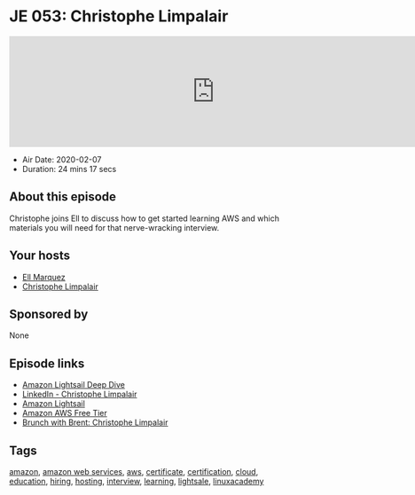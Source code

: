 # JE 053: Christophe Limpalair

<iframe src="https://player.fireside.fm/v2/WTrMvATU+5vmYfbx7?theme=dark" width="740" height="200" frameborder="0" scrolling="no"></iframe>

* Air Date: 2020-02-07
* Duration: 24 mins 17 secs

## About this episode

Christophe joins Ell to discuss how to get started learning AWS and which materials you will need for that nerve-wracking interview.

## Your hosts
* [Ell Marquez](https://extras.show//hosts/ell)
* [Christophe Limpalair](https://extras.show//guests/christophe-limpalair)

## Sponsored by

None



## Episode links

  * [Amazon Lightsail Deep Dive](https://linuxacademy.com/course/amazon-lightsail-deep-dive/ "Amazon Lightsail Deep Dive")
  * [LinkedIn - Christophe Limpalair](https://www.linkedin.com/in/christophelimpalair/ "LinkedIn - Christophe Limpalair")
  * [Amazon Lightsail](https://aws.amazon.com/lightsail/ "Amazon Lightsail")
  * [Amazon AWS Free Tier](https://aws.amazon.com/free/ "Amazon AWS Free Tier")
  * [Brunch with Brent: Christophe Limpalair](https://extras.show/18 "Brunch with Brent: Christophe Limpalair")



## Tags

[amazon](https://extras.show//tags/amazon), [amazon web services](https://extras.show//tags/amazon%20web%20services), [aws](https://extras.show//tags/aws), [certificate](https://extras.show//tags/certificate), [certification](https://extras.show//tags/certification), [cloud](https://extras.show//tags/cloud), [education](https://extras.show//tags/education), [hiring](https://extras.show//tags/hiring), [hosting](https://extras.show//tags/hosting), [interview](https://extras.show//tags/interview), [learning](https://extras.show//tags/learning), [lightsale](https://extras.show//tags/lightsale), [linuxacademy](https://extras.show//tags/linuxacademy)